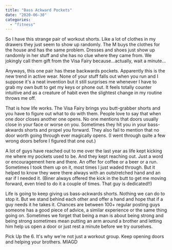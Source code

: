 ```yaml
---
title: "Bass Ackward Pockets"
date: "2020-06-30"
categories: 
  - "fitness"
---
```


So I have this strange pair of workout shorts. Like a lot of clothes in my drawers they just seem to show up randomly. The M buys the clothes for the house and has the same problem. Dresses and shoes just show up randomly in her stuff and she has no clue where they came from. We jokingly call them gift from the Visa Fairy because...actually, wait a minute...

Anyways, this one pair has these backwards pockets. Apparently this is the new trend in active wear. None of your stuff falls out when you run and I suppose it's a neat invention but it still surprises me whenever I have to grab my own butt to get my keys or phone out. It feels totally counter intuitive and as a creature of habit even the slightest change in my routine throws me off.

That is how life works. The Visa Fairy brings you butt-grabber shorts and you have to figure out what to do with them. People love to say that when one door closes another one opens. No one mentions that doors usually close in your face or worse on you. Sometimes they hit you in your bass-akwards shorts and propel you forward. They also fail to mention that no door worth going through ever magically opens. (I went through quite a few wrong doors before I figured that one out.)

A lot of guys have reached out to me over the last year as life kept kicking me where my pockets used to be. And they kept reaching out. Just a word or encouragement here and there. An offer for coffee or a beer or a run. Sometimes I took them up on it, most times I just waded through. But it helped to know they were there always with an outstretched hand and an ear if I needed it. (Biner always offered the kick in the butt to get me moving forward, even tried to do it a couple of times. That guy is dedicated!!)

Life is going to keep giving us bass-ackwards shorts. Nothing we can do to stop it. But we stand behind each other and offer a hand and hope that if a guy needs it he takes it. Chances are between 100+ regular posting guys someone has a good piece of advice, a similar experience or the same thing going on. Sometimes we forget that being a man is about being strong and being strong sometimes mean putting an arm around a brother and letting him help us open a door or just rest a minute before we try ourselves.

Pick Up the 6. It's why we're not just a workout group. Keep opening doors and helping your brothers. MIAGD
